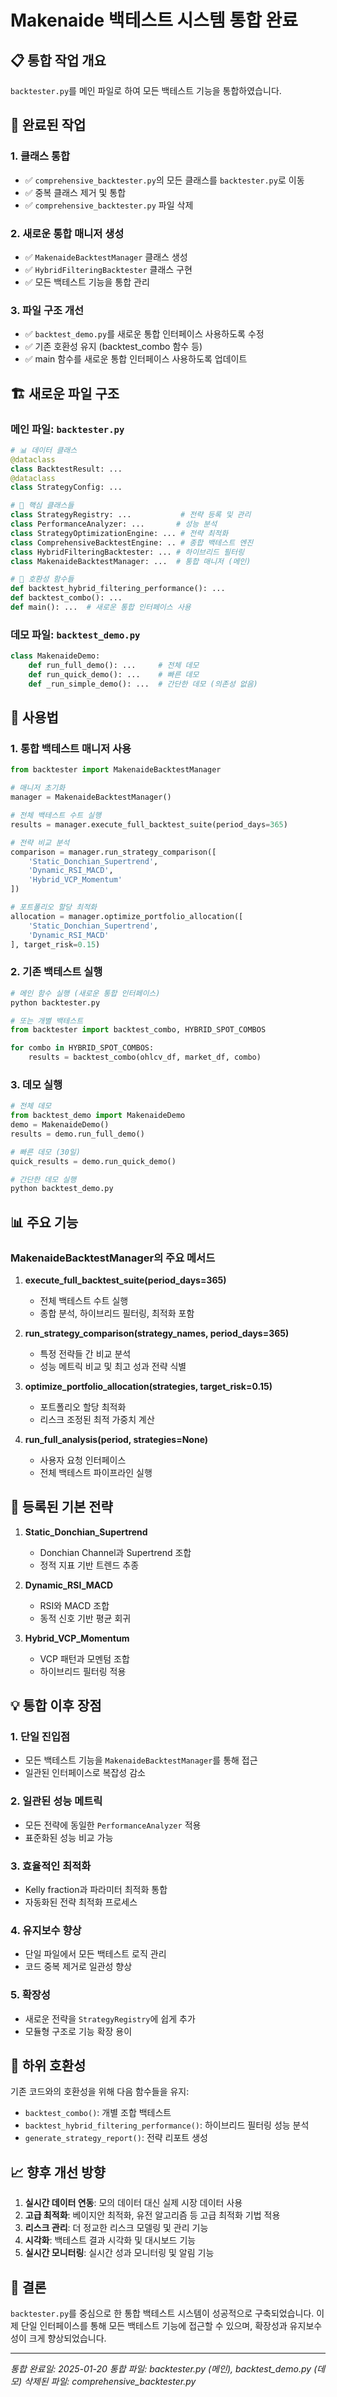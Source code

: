 # Makenaide 백테스트 시스템 통합 완료

## 📋 통합 작업 개요

`backtester.py`를 메인 파일로 하여 모든 백테스트 기능을 통합하였습니다.

## 🎯 완료된 작업

### 1. 클래스 통합
- ✅ `comprehensive_backtester.py`의 모든 클래스를 `backtester.py`로 이동
- ✅ 중복 클래스 제거 및 통합
- ✅ `comprehensive_backtester.py` 파일 삭제

### 2. 새로운 통합 매니저 생성
- ✅ `MakenaideBacktestManager` 클래스 생성
- ✅ `HybridFilteringBacktester` 클래스 구현
- ✅ 모든 백테스트 기능을 통합 관리

### 3. 파일 구조 개선
- ✅ `backtest_demo.py`를 새로운 통합 인터페이스 사용하도록 수정
- ✅ 기존 호환성 유지 (backtest_combo 함수 등)
- ✅ main 함수를 새로운 통합 인터페이스 사용하도록 업데이트

## 🏗️ 새로운 파일 구조

### 메인 파일: `backtester.py`
```python
# 📊 데이터 클래스
@dataclass
class BacktestResult: ...
@dataclass  
class StrategyConfig: ...

# 🔧 핵심 클래스들
class StrategyRegistry: ...           # 전략 등록 및 관리
class PerformanceAnalyzer: ...       # 성능 분석
class StrategyOptimizationEngine: ... # 전략 최적화
class ComprehensiveBacktestEngine: .. # 종합 백테스트 엔진
class HybridFilteringBacktester: ... # 하이브리드 필터링
class MakenaideBacktestManager: ...  # 통합 매니저 (메인)

# 🔄 호환성 함수들
def backtest_hybrid_filtering_performance(): ...
def backtest_combo(): ...
def main(): ...  # 새로운 통합 인터페이스 사용
```

### 데모 파일: `backtest_demo.py`
```python
class MakenaideDemo:
    def run_full_demo(): ...     # 전체 데모
    def run_quick_demo(): ...    # 빠른 데모
    def _run_simple_demo(): ...  # 간단한 데모 (의존성 없음)
```

## 🚀 사용법

### 1. 통합 백테스트 매니저 사용

```python
from backtester import MakenaideBacktestManager

# 매니저 초기화
manager = MakenaideBacktestManager()

# 전체 백테스트 수트 실행
results = manager.execute_full_backtest_suite(period_days=365)

# 전략 비교 분석
comparison = manager.run_strategy_comparison([
    'Static_Donchian_Supertrend',
    'Dynamic_RSI_MACD', 
    'Hybrid_VCP_Momentum'
])

# 포트폴리오 할당 최적화
allocation = manager.optimize_portfolio_allocation([
    'Static_Donchian_Supertrend',
    'Dynamic_RSI_MACD'
], target_risk=0.15)
```

### 2. 기존 백테스트 실행

```python
# 메인 함수 실행 (새로운 통합 인터페이스)
python backtester.py

# 또는 개별 백테스트
from backtester import backtest_combo, HYBRID_SPOT_COMBOS

for combo in HYBRID_SPOT_COMBOS:
    results = backtest_combo(ohlcv_df, market_df, combo)
```

### 3. 데모 실행

```python
# 전체 데모
from backtest_demo import MakenaideDemo
demo = MakenaideDemo()
results = demo.run_full_demo()

# 빠른 데모 (30일)
quick_results = demo.run_quick_demo()

# 간단한 데모 실행
python backtest_demo.py
```

## 📊 주요 기능

### MakenaideBacktestManager의 주요 메서드

1. **execute_full_backtest_suite(period_days=365)**
   - 전체 백테스트 수트 실행
   - 종합 분석, 하이브리드 필터링, 최적화 포함

2. **run_strategy_comparison(strategy_names, period_days=365)**
   - 특정 전략들 간 비교 분석
   - 성능 메트릭 비교 및 최고 성과 전략 식별

3. **optimize_portfolio_allocation(strategies, target_risk=0.15)**
   - 포트폴리오 할당 최적화
   - 리스크 조정된 최적 가중치 계산

4. **run_full_analysis(period, strategies=None)**
   - 사용자 요청 인터페이스
   - 전체 백테스트 파이프라인 실행

## 🔧 등록된 기본 전략

1. **Static_Donchian_Supertrend**
   - Donchian Channel과 Supertrend 조합
   - 정적 지표 기반 트렌드 추종

2. **Dynamic_RSI_MACD**
   - RSI와 MACD 조합
   - 동적 신호 기반 평균 회귀

3. **Hybrid_VCP_Momentum**
   - VCP 패턴과 모멘텀 조합
   - 하이브리드 필터링 적용

## 💡 통합 이후 장점

### 1. 단일 진입점
- 모든 백테스트 기능을 `MakenaideBacktestManager`를 통해 접근
- 일관된 인터페이스로 복잡성 감소

### 2. 일관된 성능 메트릭
- 모든 전략에 동일한 `PerformanceAnalyzer` 적용
- 표준화된 성능 비교 가능

### 3. 효율적인 최적화
- Kelly fraction과 파라미터 최적화 통합
- 자동화된 전략 최적화 프로세스

### 4. 유지보수 향상
- 단일 파일에서 모든 백테스트 로직 관리
- 코드 중복 제거로 일관성 향상

### 5. 확장성
- 새로운 전략을 `StrategyRegistry`에 쉽게 추가
- 모듈형 구조로 기능 확장 용이

## 🔄 하위 호환성

기존 코드와의 호환성을 위해 다음 함수들을 유지:
- `backtest_combo()`: 개별 조합 백테스트
- `backtest_hybrid_filtering_performance()`: 하이브리드 필터링 성능 분석
- `generate_strategy_report()`: 전략 리포트 생성

## 📈 향후 개선 방향

1. **실시간 데이터 연동**: 모의 데이터 대신 실제 시장 데이터 사용
2. **고급 최적화**: 베이지안 최적화, 유전 알고리즘 등 고급 최적화 기법 적용
3. **리스크 관리**: 더 정교한 리스크 모델링 및 관리 기능
4. **시각화**: 백테스트 결과 시각화 및 대시보드 기능
5. **실시간 모니터링**: 실시간 성과 모니터링 및 알림 기능

## 🎉 결론

`backtester.py`를 중심으로 한 통합 백테스트 시스템이 성공적으로 구축되었습니다. 
이제 단일 인터페이스를 통해 모든 백테스트 기능에 접근할 수 있으며, 
확장성과 유지보수성이 크게 향상되었습니다.

---
*통합 완료일: 2025-01-20*
*통합 파일: backtester.py (메인), backtest_demo.py (데모)*
*삭제된 파일: comprehensive_backtester.py* 